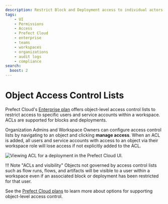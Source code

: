 ```yaml
---
description: Restrict Block and Deployment access to individual actors within a workspace. 
tags:
    - UI
    - Permissions
    - Access
    - Prefect Cloud
    - enterprise
    - teams
    - workspaces
    - organizations
    - audit logs
    - compliance
search:
  boost: 2
---
```


# Object Access Control Lists <span class="badge cloud"></span></span> <span class="badge enterprise"></span>

Prefect Cloud's [Enterprise plan](https://www.prefect.io/pricing) offers object-level access control lists to restrict access to specific users and service accounts within a workspace. ACLs are supported for blocks and deployments.

Organization Admins and Workspace Owners can configure access control lists by navigating to an object and clicking **manage access**.
When an ACL is added, all users and service accounts with access to an object via their workspace role will lose access if not explicitly added to the ACL.

![Viewing ACL for a deployment in the Prefect Cloud UI.](/img/ui/access-control.png)

!!! Note "ACLs and visibility"
  Objects not governed by access control lists such as flow runs, flows, and artifacts will be visible to a user within a workspace even if an associated block or deployment has been restricted for that user.

See the [Prefect Cloud plans](https://www.prefect.io/pricing) to learn more about options for supporting object-level access control.
